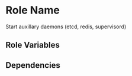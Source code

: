 Role Name
=========

Start auxillary daemons (etcd, redis, supervisord)

Role Variables
--------------

Dependencies
------------
